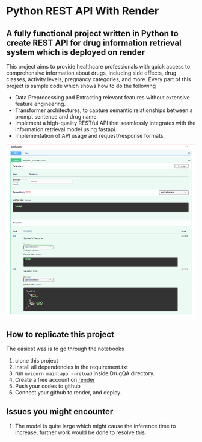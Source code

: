 # Python REST API With Render 

## A fully functional project written in Python to create REST API for drug information retrieval system which is deployed on render

This project aims to provide 
healthcare professionals with quick access to comprehensive information about drugs, 
including side effects, drug classes, activity levels, pregnancy categories, and more. Every part of this project is sample code which shows how to do the following

* Data Preprocessing and Extracting relevant features without extensive feature engineering.
* Transformer architectures, to capture semantic relationships between a prompt sentence and drug name.
* Implement a high-quality RESTful API that seamlessly integrates with the information retrieval model using fastapi.
* Implementation of API usage and request/response formats.


![alt text](https://github.com/yinde0/DrugQA/blob/main/scr/cap1_1.png?raw=true)

## How to replicate this project

The easiest was is to go through the notebooks 

1. clone this project
2. install all dependencies in the requirement.txt
3. run `uvicorn main:app --reload` inside DrugQA directory.
4. Create a free account on <a href="https://render.com/" target="_blank">render</a>
5. Push your codes to github 
6. Connect your github to render, and deploy.

## Issues you might encounter
1. The model is quite large which might cause the inference time to increase, further work would be done to resolve this.


